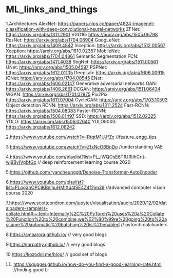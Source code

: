 # ML_links_and_things

1.Architectures
AlexNet: https://papers.nips.cc/paper/4824-imagenet-classification-with-deep-convolutional-neural-networks
ZFNet: https://arxiv.org/abs/1311.2901
VGG16: https://arxiv.org/abs/1505.06798
ResNet: https://arxiv.org/abs/1704.06904
GoogLeNet: https://arxiv.org/abs/1409.4842
Inception: https://arxiv.org/abs/1512.00567
Xception: https://arxiv.org/abs/1610.02357
MobileNet: https://arxiv.org/abs/1704.04861
Semantic Segmentation
FCN: https://arxiv.org/abs/1411.4038
SegNet: https://arxiv.org/abs/1511.00561
UNet: https://arxiv.org/abs/1505.04597
PSPNet: https://arxiv.org/abs/1612.01105
DeepLab: https://arxiv.org/abs/1606.00915
ICNet: https://arxiv.org/abs/1704.08545
ENet: https://arxiv.org/abs/1606.02147
Generative adversarial networks
GAN: https://arxiv.org/abs/1406.2661
DCGAN: https://arxiv.org/abs/1511.06434
WGAN: https://arxiv.org/abs/1701.07875
Pix2Pix: https://arxiv.org/abs/1611.07004
CycleGAN: https://arxiv.org/abs/1703.10593
Object detection
RCNN: https://arxiv.org/abs/1311.2524
Fast-RCNN: https://arxiv.org/abs/1504.08083
Faster-RCNN: https://arxiv.org/abs/1506.01497
SSD: https://arxiv.org/abs/1512.02325
YOLO: https://arxiv.org/abs/1506.02640
YOLO9000: https://arxiv.org/abs/1612.08242

2.https://www.youtube.com/watch?v=RtqtM1UJfZc //feature_engg_tips

3.https://www.youtube.com/watch?v=ZfxNcO6BqDo //understanding VAE

4.https://www.youtube.com/playlist?list=PL_iWQOsE6TfURIIhCrlt-wj9ByIVpbfGc // deep reinforcement learning course 2020

5.https://github.com/ryancheunggit/Denoise-Transformer-AutoEncoder

6.https://www.youtube.com/playlist?list=PLog3nOPCjKBnjhuHMIXu4ISE4Z4f2jm39 //advanced computer vision course 2020

7.https://www.scottcondron.com/jupyter/visualisation/audio/2020/12/02/dataloaders-samplers-collate.html#:~:text=Internally%2C%20PyTorch%20uses%20a%20Collate%20Function%20to%20combine,we%E2%80%99re%20going%20to%20assume%20automatic%20batching%20is%20enabled // pytorch dalaloaders

8.https://amaarora.github.io/ // very good blogs

9.https://karpathy.github.io/ // very good blogs

10.https://kozodoi.me/blog/ // good set of blogs

11. https://sgugger.github.io/how-do-you-find-a-good-learning-rate.html //finding good Lr
